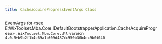 ```yaml
---
title: CacheAcquireProgressEventArgs Class
---
```

EventArgs for «see E:WixToolset.Mba.Core.IDefaultBootstrapperApplication.CacheAcquireProgress» .
`WixToolset.Mba.Core.dll` version `4.0.5+b9b2f1b4c69a1b509d487dc950b30b4ec9b0d040`
